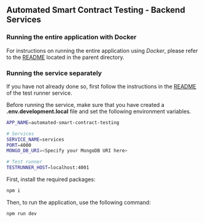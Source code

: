 ## Automated Smart Contract Testing - Backend Services

### Running the entire application with Docker

For instructions on running the entire application using _Docker_, please refer to the [README](../README.md) located in the parent directory.

### Running the service separately

If you have not already done so, first follow the instructions in the [README](../test-runner/README.md) of the test runner service.

Before running the service, make sure that you have created a **.env.development.local** file and set the following environment variables.

```bash
APP_NAME=automated-smart-contract-testing

# Services
SERVICE_NAME=services
PORT=4000
MONGO_DB_URI=<Specify your MongoDB URI here>

# Test runner
TESTRUNNER_HOST=localhost:4001
```

First, install the required packages:

```bash
npm i
```

Then, to run the application, use the following command:

```bash
npm run dev
```
